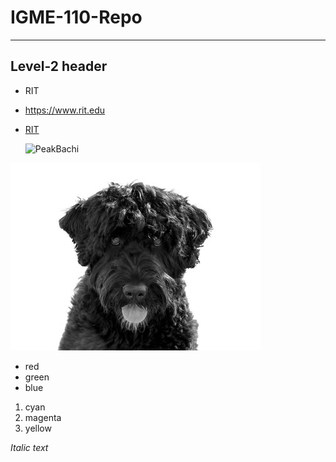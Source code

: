 # IGME-110-Repo

---
## Level-2 header

- RIT
- https://www.rit.edu
- [RIT](https://www.rit.edu)

  ![PeakBachi](https://static.wikia.nocookie.net/kagurabachi/images/8/84/Chihiro_Rokuhira_Portrait.png/revision/latest?cb=20230917164227)

![image](md-images/cassie.jpg)
  
- red
- green
- blue

1. cyan
2. magenta
3. yellow



*Italic text*

